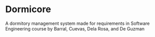 # Dormicore
A dormitory management system made for requirements in Software Engineering course by Barral, Cuevas, Dela Rosa, and De Guzman
